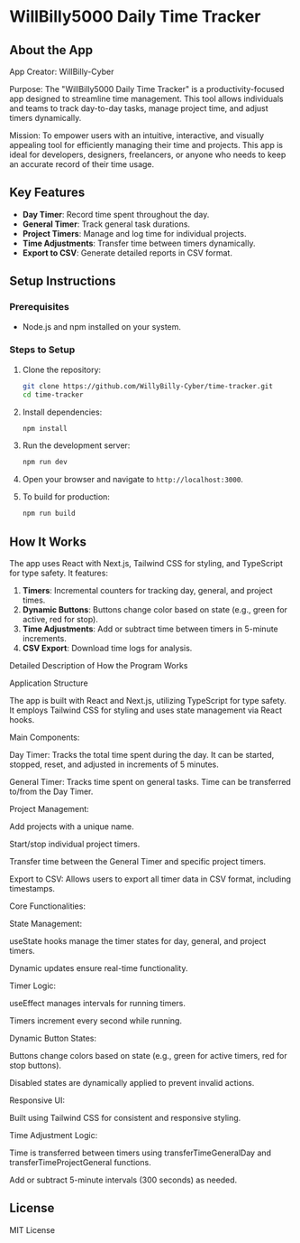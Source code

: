 # WillBilly5000 Daily Time Tracker

## About the App
App Creator: WillBilly-Cyber

Purpose:
The "WillBilly5000 Daily Time Tracker" is a productivity-focused app designed to streamline time management. This tool allows individuals and teams to track day-to-day tasks, manage project time, and adjust timers dynamically.

Mission:
To empower users with an intuitive, interactive, and visually appealing tool for efficiently managing their time and projects. This app is ideal for developers, designers, freelancers, or anyone who needs to keep an accurate record of their time usage.

## Key Features
- **Day Timer**: Record time spent throughout the day.
- **General Timer**: Track general task durations.
- **Project Timers**: Manage and log time for individual projects.
- **Time Adjustments**: Transfer time between timers dynamically.
- **Export to CSV**: Generate detailed reports in CSV format.

## Setup Instructions
### Prerequisites
- Node.js and npm installed on your system.

### Steps to Setup
1. Clone the repository:
   ```bash
   git clone https://github.com/WillyBilly-Cyber/time-tracker.git
   cd time-tracker
   ```
2. Install dependencies:
   ```bash
   npm install
   ```
3. Run the development server:
   ```bash
   npm run dev
   ```
4. Open your browser and navigate to `http://localhost:3000`.

5. To build for production:
   ```bash
   npm run build
   ```

## How It Works
The app uses React with Next.js, Tailwind CSS for styling, and TypeScript for type safety. It features:
1. **Timers**: Incremental counters for tracking day, general, and project times.
2. **Dynamic Buttons**: Buttons change color based on state (e.g., green for active, red for stop).
3. **Time Adjustments**: Add or subtract time between timers in 5-minute increments.
4. **CSV Export**: Download time logs for analysis.

Detailed Description of How the Program Works

Application Structure

The app is built with React and Next.js, utilizing TypeScript for type safety. It employs Tailwind CSS for styling and uses state management via React hooks.

Main Components:

Day Timer: Tracks the total time spent during the day. It can be started, stopped, reset, and adjusted in increments of 5 minutes.

General Timer: Tracks time spent on general tasks. Time can be transferred to/from the Day Timer.

Project Management:

Add projects with a unique name.

Start/stop individual project timers.

Transfer time between the General Timer and specific project timers.

Export to CSV: Allows users to export all timer data in CSV format, including timestamps.

Core Functionalities:

State Management:

useState hooks manage the timer states for day, general, and project timers.

Dynamic updates ensure real-time functionality.

Timer Logic:

useEffect manages intervals for running timers.

Timers increment every second while running.

Dynamic Button States:

Buttons change colors based on state (e.g., green for active timers, red for stop buttons).

Disabled states are dynamically applied to prevent invalid actions.

Responsive UI:

Built using Tailwind CSS for consistent and responsive styling.

Time Adjustment Logic:

Time is transferred between timers using transferTimeGeneralDay and transferTimeProjectGeneral functions.

Add or subtract 5-minute intervals (300 seconds) as needed.
## License
MIT License
